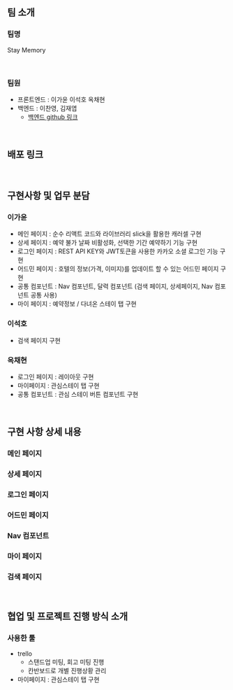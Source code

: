 ## 팀 소개
### 팀명

Stay Memory

<br>

### 팀원

- 프론트엔드 : 이가윤 이석호 옥채현
- 백엔드 : 이찬영, 김재엽
    - [백엔드 github 링크](https://github.com/wecode-bootcamp-korea/28-2nd-StayMemory-backend)


<br>

## 배포 링크


<br>

## 구현사항 및 업무 분담
### 이가윤
- 메인 페이지 : 순수 리액트 코드와 라이브러리 slick을 활용한 캐러셀 구현
- 상세 페이지 : 예약 불가 날짜 비활성화, 선택한 기간 예약하기 기능 구현
- 로그인 페이지 : REST API KEY와 JWT토큰을 사용한 카카오 소셜 로그인 기능 구현
- 어드민 페이지 : 호텔의 정보(가격, 이미지)를 업데이트 할 수 있는 어드민 페이지 구현
- 공통 컴포넌트 : Nav 컴포넌트, 달력 컴포넌트 (검색 페이지, 상세페이지, Nav 컴포넌트 공통 사용)
- 마이 페이지 : 예약정보 / 다녀온 스테이 탭 구현

### 이석호
- 검색 페이지 구현

### 옥채현
- 로그인 페이지 : 레이아웃 구현
- 마이페이지 : 관심스테이 탭 구현
- 공통 컴포넌트 : 관심 스테이 버튼 컴포넌트 구현

<br>

## 구현 사항 상세 내용
### 메인 페이지
### 상세 페이지
### 로그인 페이지
### 어드민 페이지
### Nav 컴포넌트
### 마이 페이지
### 검색 페이지

<br>

## 협업 및 프로젝트 진행 방식 소개
### 사용한 툴
- trello
  - 스탠드업 미팅, 회고 미팅 진행
  - 칸반보드로 개별 진행상황 관리
- 마이페이지 : 관심스테이 탭 구현
